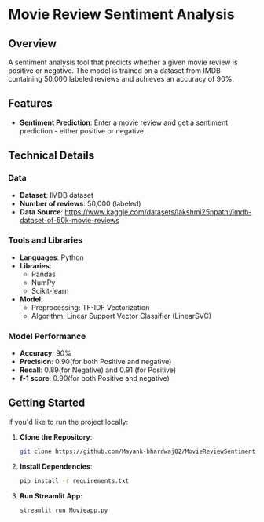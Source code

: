 # Movie Review Sentiment Analysis

## Overview

A sentiment analysis tool that predicts whether a given movie review is positive or negative.
The model is trained on a dataset from IMDB containing 50,000 labeled reviews and achieves an accuracy of 90%.

## Features

- **Sentiment Prediction**: Enter a movie review and get a sentiment prediction - either positive or negative.

## Technical Details

### Data

- **Dataset**: IMDB dataset
- **Number of reviews**: 50,000 (labeled)
- **Data Source**: https://www.kaggle.com/datasets/lakshmi25npathi/imdb-dataset-of-50k-movie-reviews

### Tools and Libraries

- **Languages**: Python
- **Libraries**: 
  - Pandas
  - NumPy
  - Scikit-learn
- **Model**:
  - Preprocessing: TF-IDF Vectorization
  - Algorithm: Linear Support Vector Classifier (LinearSVC)

### Model Performance

- **Accuracy**: 90%
- **Precision**: 0.90(for both Positive and negative)
- **Recall**: 0.89(for Negative) and 0.91 (for Positive)
- **f-1 score**: 0.90(for both Positive and negative)

## Getting Started

If you'd like to run the project locally:

1. **Clone the Repository**:
    ```bash
    git clone https://github.com/Mayank-bhardwaj02/MovieReviewSentimentAnalysis.git
    ```
2. **Install Dependencies**:
    ```bash
    pip install -r requirements.txt
    ```
3. **Run Streamlit App**:
    ```bash
    streamlit run Movieapp.py
    ```


